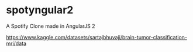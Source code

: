 # spotyngular2
A Spotify Clone made in AngularJS 2


https://www.kaggle.com/datasets/sartajbhuvaji/brain-tumor-classification-mri/data